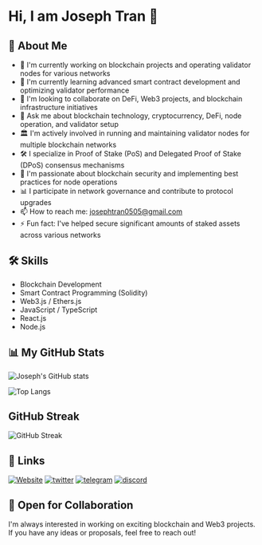 # Hi, I am Joseph Tran 👋
## 🚀 About Me
- 🔭 I'm currently working on blockchain projects and operating validator nodes for various networks
- 🌱 I'm currently learning advanced smart contract development and optimizing validator performance
- 👯 I'm looking to collaborate on DeFi, Web3 projects, and blockchain infrastructure initiatives
- 💬 Ask me about blockchain technology, cryptocurrency, DeFi, node operation, and validator setup
- 🏛️ I'm actively involved in running and maintaining validator nodes for multiple blockchain networks
- 🛠️ I specialize in Proof of Stake (PoS) and Delegated Proof of Stake (DPoS) consensus mechanisms
- 🔐 I'm passionate about blockchain security and implementing best practices for node operations
- 📊 I participate in network governance and contribute to protocol upgrades
- 📫 How to reach me: josephtran0505@gmail.com
- ⚡ Fun fact: I've helped secure significant amounts of staked assets across various networks

## 🛠 Skills
- Blockchain Development
- Smart Contract Programming (Solidity)
- Web3.js / Ethers.js
- JavaScript / TypeScript
- React.js
- Node.js

## 📊 My GitHub Stats

![Joseph's GitHub stats](https://github-readme-stats.vercel.app/api?username=Josephtran102&show_icons=true&theme=holi)

![Top Langs](https://github-readme-stats.vercel.app/api/top-langs/?username=Josephtran102&layout=compact&theme=catppuccin_mocha)
## GitHub Streak

![GitHub Streak](https://github-readme-streak-stats.herokuapp.com/?user=Josephtran102&theme=gotham)

## 🔗 Links
[![Website](https://img.shields.io/badge/Website-3b5998?style=for-the-badge&logo=google-chrome&logoColor=white)](https://j-node.net/)
[![twitter](https://img.shields.io/badge/twitter-1DA1F2?style=for-the-badge&logo=twitter&logoColor=white)](https://x.com/josephtran102)
[![telegram](https://img.shields.io/badge/telegram-2CA5E0?style=for-the-badge&logo=telegram&logoColor=white)](https://t.me/josephtran)
[![discord](https://img.shields.io/badge/discord-7289DA?style=for-the-badge&logo=discord&logoColor=white)](https://discordapp.com/users/597430737440079883)

## 🤝 Open for Collaboration
I'm always interested in working on exciting blockchain and Web3 projects. If you have any ideas or proposals, feel free to reach out!
